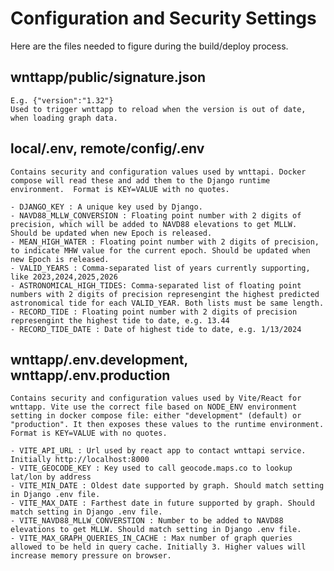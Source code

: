 # Configuration and Security Settings

Here are the files needed to figure during the build/deploy process.

## wnttapp/public/signature.json

    E.g. {"version":"1.32"}
    Used to trigger wnttapp to reload when the version is out of date, when loading graph data.

## local/.env, remote/config/.env

    Contains security and configuration values used by wnttapi. Docker compose will read these and add them to the Django runtime environment.  Format is KEY=VALUE with no quotes.

    - DJANGO_KEY : A unique key used by Django.
    - NAVD88_MLLW_CONVERSION : Floating point number with 2 digits of precision, which will be added to NAVD88 elevations to get MLLW. Should be updated when new Epoch is released.
    - MEAN_HIGH_WATER : Floating point number with 2 digits of precision, to indicate MHW value for the current epoch. Should be updated when new Epoch is released.
    - VALID_YEARS : Comma-separated list of years currently supporting, like 2023,2024,2025,2026
    - ASTRONOMICAL_HIGH_TIDES: Comma-separated list of floating point numbers with 2 digits of precision represengint the highest predicted astronomical tide for each VALID_YEAR. Both lists must be same length.
    - RECORD_TIDE : Floating point number with 2 digits of precision represengint the highest tide to date, e.g. 13.44
    - RECORD_TIDE_DATE : Date of highest tide to date, e.g. 1/13/2024

## wnttapp/.env.development, wnttapp/.env.production

    Contains security and configuration values used by Vite/React for wnttapp. Vite use the correct file based on NODE_ENV environment setting in docker compose file: either "development" (default) or "production". It then exposes these values to the runtime environment. Format is KEY=VALUE with no quotes.

    - VITE_API_URL : Url used by react app to contact wnttapi service. Initially http://localhost:8000
    - VITE_GEOCODE_KEY : Key used to call geocode.maps.co to lookup lat/lon by address
    - VITE_MIN_DATE : Oldest date supported by graph. Should match setting in Django .env file.
    - VITE_MAX_DATE : Farthest date in future supported by graph. Should match setting in Django .env file.
    - VITE_NAVD88_MLLW_CONVERSTION : Number to be added to NAVD88 elevations to get MLLW. Should match setting in Django .env file.
    - VITE_MAX_GRAPH_QUERIES_IN_CACHE : Max number of graph queries allowed to be held in query cache. Initially 3. Higher values will increase memory pressure on browser.
